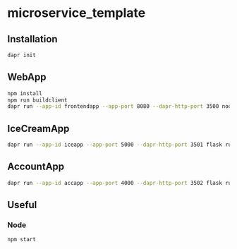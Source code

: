 # microservice_template

## Installation
```bash
dapr init
```


## WebApp
```bash
npm install
npm run buildclient
dapr run --app-id frontendapp --app-port 8080 --dapr-http-port 3500 node server.js
```

## IceCreamApp
```bash
dapr run --app-id iceapp --app-port 5000 --dapr-http-port 3501 flask run
```

## AccountApp
```bash
dapr run --app-id accapp --app-port 4000 --dapr-http-port 3502 flask run
```


## Useful
### Node
```bash
npm start
```
